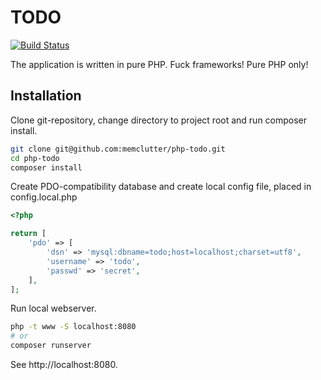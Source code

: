 # TODO 

[![Build Status](https://travis-ci.org/memclutter/php-todo.svg?branch=master)](https://travis-ci.org/memclutter/php-todo)

The application is written in pure PHP. Fuck frameworks! Pure PHP only!
## Installation
Clone git-repository, change directory to project root and run composer install.
```sh
git clone git@github.com:memclutter/php-todo.git 
cd php-todo
composer install
```
Create PDO-compatibility database and create local config file, placed in config.local.php
```php
<?php

return [
    'pdo' => [
        'dsn' => 'mysql:dbname=todo;host=localhost;charset=utf8',
        'username' => 'todo',
        'passwd' => 'secret',
    ],
];
```
Run local webserver.
```sh
php -t www -S localhost:8080
# or
composer runserver
```
See http://localhost:8080.
